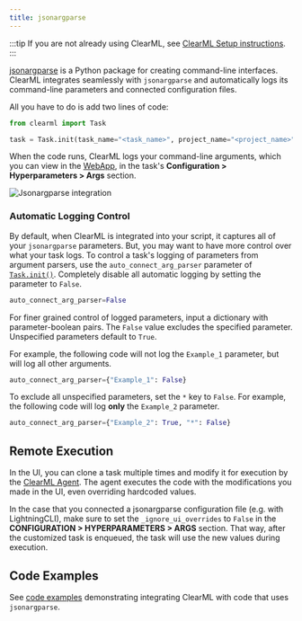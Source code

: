 ```yaml
---
title: jsonargparse
---
```


:::tip
If you are not already using ClearML, see [ClearML Setup instructions](../clearml_sdk/clearml_sdk_setup).
:::



[jsonargparse](https://github.com/omni-us/jsonargparse) is a Python package for creating command-line interfaces. 
ClearML integrates seamlessly with `jsonargparse` and automatically logs its command-line parameters and connected 
configuration files.

All you have to do is add two lines of code:

```python
from clearml import Task

task = Task.init(task_name="<task_name>", project_name="<project_name>")
```

When the code runs, ClearML logs your command-line arguments, which you can view in the [WebApp](../webapp/webapp_overview.md), 
in the task's **Configuration > Hyperparameters > Args** section. 

![Jsonargparse integration](../img/integrations_jsonargparse.png)


### Automatic Logging Control
By default, when ClearML is integrated into your script, it captures all of your `jsonargparse` parameters. 
But, you may want to have more control over what your task logs. To control a task's logging of parameters from 
argument parsers, use the `auto_connect_arg_parser` parameter of [`Task.init()`](../references/sdk/task.md#taskinit). 
Completely disable all automatic logging by setting the parameter to `False`. 

```python
auto_connect_arg_parser=False
```

For finer grained control of logged parameters, input a dictionary with parameter-boolean pairs. The `False` value 
excludes the specified parameter. Unspecified parameters default to `True`.

For example, the following code will not log the `Example_1` parameter, but will log all other arguments.

```python
auto_connect_arg_parser={"Example_1": False}
```

To exclude all unspecified parameters, set the `*` key to `False`. For example, the following code will log **only** the 
`Example_2` parameter.

```python
auto_connect_arg_parser={"Example_2": True, "*": False}
```

## Remote Execution

In the UI, you can clone a task multiple times and modify it for execution by the [ClearML Agent](../clearml_agent.md). 
The agent executes the code with the modifications you made in the UI, even overriding hardcoded values. 

In the case that you connected a jsonargparse configuration file (e.g. with LightningCLI), make sure to set the 
`_ignore_ui_overrides` to `False` in the **CONFIGURATION > HYPERPARAMETERS > ARGS** section. That way, after the customized
task is enqueued, the task will use the new values during execution. 


## Code Examples

See [code examples](https://github.com/clearml/clearml/blob/master/examples/frameworks/jsonargparse) demonstrating integrating
ClearML with code that uses `jsonargparse`.

